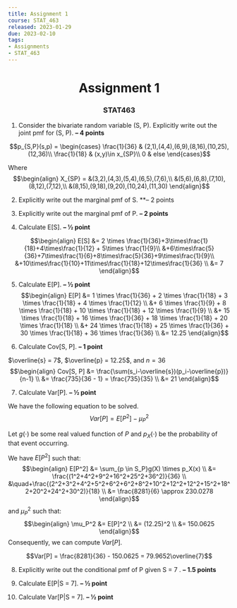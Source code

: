 ```yaml
---
title: Assignment 1
course: STAT_463
released: 2023-01-29
due: 2023-02-10
tags:
- Assignments
- STAT_463
---
```

<center><h1>Assignment 1</h1></center>
<center><h3>STAT463</h3></center>

1) Consider the bivariate random variable (S, P). Explicitly write out the joint pmf for (S, P). **– 4 points**

$$p_{S,P}(s,p) = \begin{cases}
\frac{1}{36} & (2,1),(4,4),(6,9),(8,16),(10,25),(12,36)\\
\frac{1}{18} & (x,y)\in x_{SP}\\
0 & else
\end{cases}$$

Where 
$$\begin{align}
X_{SP} = &(3,2),(4,3),(5,4),(6,5),(7,6),\\
&(5,6),(6,8),(7,10),(8,12),(7,12),\\
&(8,15),(9,18),(9,20),(10,24),(11,30)
\end{align}$$

2) Explicitly write out the marginal pmf of S. **– 2 points


3) Explicitly write out the marginal pmf of P. **– 2 points**


4) Calculate E\[S\]. **– ½ point**

$$\begin{align}
E[S] &= 2 \times \frac{1}{36}+3\times\frac{1}{18}+4\times\frac{1}{12} + 5\times \frac{1}{9}\\
&+6\times\frac{5}{36}+7\times\frac{1}{6}+8\times\frac{5}{36}+9\times\frac{1}{9}\\
&+10\times\frac{1}{10}+11\times\frac{1}{18}+12\times\frac{1}{36} \\
&= 7
\end{align}$$

5) Calculate E\[P\]. **– ½ point**
$$\begin{align}
E[P] &= 1 \times \frac{1}{36} + 2 \times \frac{1}{18} + 3 \times \frac{1}{18} + 4 \times \frac{1}{12} \\
&+ 6 \times \frac{1}{9} + 8 \times \frac{1}{18} + 10 \times \frac{1}{18} + 12 \times \frac{1}{9} \\
&+ 15 \times \frac{1}{18} + 16 \times \frac{1}{36} + 18 \times \frac{1}{18} + 20 \times \frac{1}{18} \\
&+ 24 \times \frac{1}{18} + 25 \times \frac{1}{36} + 30 \times \frac{1}{18} + 36 \times \frac{1}{36} \\
&= 12.25
\end{align}$$

6) Calculate Cov\[S, P\]. **– 1 point**

$\overline{s} = 7$, $\overline{p} = 12.25$, and $n=36$
$$\begin{align}
Cov[S, P] &= \frac{\sum(s_i-\overline{s})(p_i-\overline{p})}{n-1} \\
&= \frac{735}{36 - 1} = \frac{735}{35} \\
&= 21
\end{align}$$


7) Calculate Var\[P\]. **– ½ point**

We have the following equation to be solved.
$$Var[P] = E[P^2] - \mu_P^2$$

Let $g(\cdot)$  be some real valued function of $P$ and $p_X(\cdot)$ be the probability of that event occurring.

We have $E[P^2]$ such that:
$$\begin{align}
E[P^2] &= \sum_{p \in S_P}g(X) \times p_X(x) \\
&= \frac{(1^2+4^2+9^2+16^2+25^2+36^2)}{36} \\
	&\quad+\frac{(2^2+3^2+4^2+5^2+6^2+6^2+8^2+10^2+12^2+12^2+15^2+18^2+20^2+24^2+30^2)}{18} \\
&= \frac{8281}{6} \approx 230.0278
\end{align}$$
and $\mu_P^2$ such that:
$$\begin{align}
\mu_P^2 &= E[P]^2 \\
		&= (12.25)^2 \\
		&= 150.0625
\end{align}$$
Consequently, we can compute $Var[P]$.

$$Var[P] = \frac{8281}{36} - 150.0625 = 79.9652\overline{7}$$

8) Explicitly write out the conditional pmf of P given S = 7 . **– 1.5 points**


9) Calculate E\[P|S = 7\]. **– ½ point**


10) Calculate Var\[P|S = 7\]. **– ½ point**

